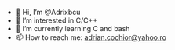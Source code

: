 - 👋 Hi, I’m @Adrixbcu
- 👀 I’m interested in C/C++ 
- 🌱 I’m currently learning C and bash 
- 📫 How to reach me: adrian.cochior@yahoo.ro

<!---
Adrixbcu/Adrixbcu is a ✨ special ✨ repository because its `README.md` (this file) appears on your GitHub profile.
You can click the Preview link to take a look at your changes.
--->
